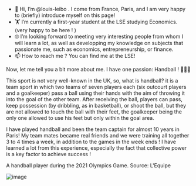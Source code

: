 - 👋 Hi, I’m @louis-leibo . I come from France, Paris, and I am very happy to (briefly) introduce myself on this page! 
- 🏋️ I’m currently a first-year student at the LSE studying Economics. (very happy to be here ! )
- 🤓 I’m looking forward to meeting very interesting people from whom I will learn a lot, as well as developping my knowledge on subjects that passionate me, such as economics, entrepreneurship, or finance. 
- 📫 How to reach me ? You can find me at the LSE!

Now, let me tell you a bit more about me. I have one passion: Handball !  🤾🏼‍♂️

This sport is not very well-known in the UK, so, what is handball? it is a team sport in which two teams of seven players each (six outcourt players and a goalkeeper) pass a ball using their hands with the aim of throwing it into the goal of the other team. After receiving the ball, players can pass, keep possession (by dribbling, as in basketball), or shoot the ball, but they are not allowed to touch the ball with their feet, the goalkeeper being the only one allowed to use his feet but only within the goal area. 

I have played handball and been the team captain for almost 10 years in Paris! My team mates became real friends and we were training all together 3 to 4 times a week, in addition to the games in the week ends ! I have learned a lot from this experience, especially the fact that collective power is a key factor to achieve success ! 

A handball player during the 2021 Olympics Game. Source: L'Equipe

![image](https://user-images.githubusercontent.com/92152371/139327722-0a532c81-a787-4570-84e3-6032a06cae9d.png)
